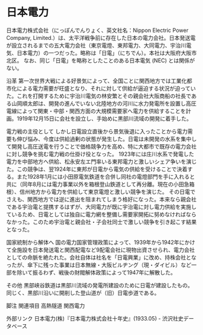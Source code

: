 # 日本電力

日本電力株式会社（にっぽんでんりょく、英文社名：Nippon Electric Power Company, Limited.）は、太平洋戦争前に存在した日本の電力会社。日本発送電が設立されるまでの五大電力会社（東京電燈、東邦電力、大同電力、宇治川電気、日本電力）の一つだった。略称は「日電」（にちでん）。本社は大阪府大阪市北区。
なお、同じ「日電」を略称としたことのある日本電気 (NEC) とは関係がない。

沿革
第一次世界大戦による好景気によって、全国ことに関西地方では工業化都市化による電力需要が旺盛となり、それに対して供給が逼迫する状況が迫っていた。これを打開するために宇治川電気の林安繁とその親会社大阪商船の社長である山岡順太郎は、開発の進んでいない北陸地方の河川に水力発電所を設置し高圧電線によって関東・中部・関西方面の大規模需要家へ電力を供給することを計画。1919年12月15日に会社を設立し、手始めに黒部川流域の開発に着手した。

電力戦の主役として
しかし日電設立直後から景気後退に入ったことから電力需要も伸び悩み、今度は供給過剰の状態が発生した。日電は未開発の水系を集中して開発し高圧送電を行うことで価格競争力を高め、特に大都市で既存の電力会社に対し競争を挑む電力戦の仕掛け役となった。
1923年には庄川水系で発電した電力を中部地方へ供給、松永安左エ門率いる東邦電力と激しいシェア争いを演じた。この競争は、翌1924年に東邦が日電から電気の供給を受けることで決着する。また1928年1月には小田原電気鉄道を合併し同社の電燈部門を手に入れると共に（同年8月には電力事業以外を箱根登山鉄道として再分離。現在の小田急箱根）、信州地方から電力を供給して東京電燈と激しい競争を演じた。
その日電でさえも、関西地方では逆に進出を阻まれてしまう格好になった。本来なら親会社である宇治電と提携するはずが、大同電力が既に宇治電に対し電力供給を実施しているため、日電としては独自に電力網を整備し需要家開拓に努めなければならなかった。このため宇治電と親会社・子会社同士で激しい競争を引き起こす結果となった。

国家統制から解体へ
国の電力国家管理政策によって、1939年から1942年にかけて全施設を日本発送電と関西配電など9配電会社に現物出資させられ、電力会社としての命脈を絶たれた。会社自体は社名を「日電興業」に改め、持株会社となったが、傘下に残った事業は日本無線・大阪ビルヂング（現・ダイビル）など一部を除いて振るわず、戦後の財閥解体政策によって1947年に解散した。

その他
黒部峡谷鉄道は黒部川流域の発電所建設のために日電が建設したもの。同じく、黒部川沿いに開削した登山道が（旧）日電歩道である。

脚注
関連項目
高熱隧道
関西電力

外部リンク
日本電力(株)『日本電力株式会社十年史』(1933.05) - 渋沢社史データベース